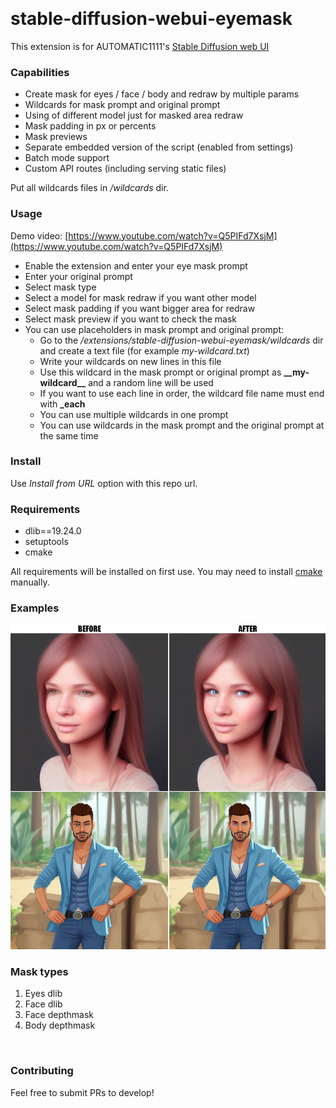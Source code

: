 <p float="left">
    <img alt="" src="https://img.shields.io/badge/Python-FFD43B?style=for-the-badge&logo=python&logoColor=blue" />
    <img alt="" src="https://img.shields.io/badge/PyTorch-EE4C2C?style=for-the-badge&logo=pytorch&logoColor=white" />
    <img alt="" src="https://img.shields.io/badge/Numpy-777BB4?style=for-the-badge&logo=numpy&logoColor=white" />
</p>

# stable-diffusion-webui-eyemask

This extension is for AUTOMATIC1111's [Stable Diffusion web UI](https://github.com/AUTOMATIC1111/stable-diffusion-webui)

### Capabilities

* Create mask for eyes / face / body and redraw by multiple params
* Wildcards for mask prompt and original prompt
* Using of different model just for masked area redraw
* Mask padding in px or percents
* Mask previews
* Separate embedded version of the script (enabled from settings)
* Batch mode support
* Custom API routes (including serving static files)

Put all wildcards files in */wildcards* dir.

### Usage

Demo video: [https://www.youtube.com/watch?v=Q5PIFd7XsjM](https://www.youtube.com/watch?v=Q5PIFd7XsjM)

* Enable the extension and enter your eye mask prompt
* Enter your original prompt
* Select mask type
* Select a model for mask redraw if you want other model
* Select mask padding if you want bigger area for redraw
* Select mask preview if you want to check the mask
* You can use placeholders in mask prompt and original prompt:
    - Go to the */extensions/stable-diffusion-webui-eyemask/wildcards* dir and create a text file (for example *my-wildcard.txt*)
    - Write your wildcards on new lines in this file
    - Use this wildcard in the mask prompt or original prompt as **\_\_my-wildcard\_\_** and a random line will be used
    - If you want to use each line in order, the wildcard file name must end with **_each**
    - You can use multiple wildcards in one prompt
    - You can use wildcards in the mask prompt and the original prompt at the same time

### Install

Use *Install from URL* option with this repo url.

### Requirements
- dlib==19.24.0
- setuptools
- cmake

All requirements will be installed on first use.
You may need to install [cmake](https://cmake.org/download/) manually.

### Examples
<img width="1024" src="https://raw.githubusercontent.com/ilian6806/stable-diffusion-webui-eyemask/master/static/images/examples.jpg" alt="">

### Mask types

1. Eyes dlib
2. Face dlib
3. Face depthmask
4. Body depthmask

<img width="1024" src="https://raw.githubusercontent.com/ilian6806/stable-diffusion-webui-eyemask/master/static/images/mask-types.jpg" alt="">

### Contributing

Feel free to submit PRs to develop!

